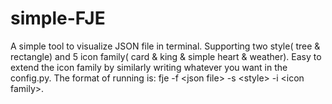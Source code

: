 # simple-FJE
A simple tool to visualize JSON file in terminal. Supporting two style( tree &amp; rectangle) and 5 icon family( card &amp; king &amp; simple heart &amp; weather). Easy to extend the icon family by similarly writing whatever you want in the config.py.  The format of running is: fje -f &lt;json file> -s &lt;style> -i &lt;icon family>.
